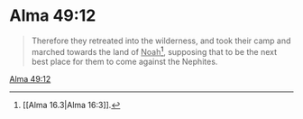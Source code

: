 # Alma 49:12

> Therefore they retreated into the wilderness, and took their camp and marched towards the land of <u>Noah</u>[^a], supposing that to be the next best place for them to come against the Nephites.

[Alma 49:12](https://www.churchofjesuschrist.org/study/scriptures/bofm/alma/49?lang=eng&id=p12#p12)


[^a]: [[Alma 16.3|Alma 16:3]].  
